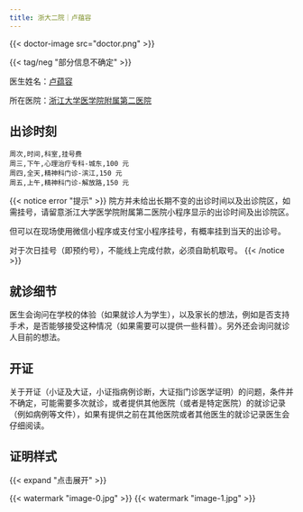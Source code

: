 ```yaml
---
title: 浙大二院｜卢蕴容
---
```


{{< doctor-image src="doctor.png" >}}

{{< tag/neg "部分信息不确定" >}}

医生姓名：[卢蕴容](https://app2.z2ehospital.com/html/doc/?docId=594a4d31e4b0649769808382)

所在医院：[浙江大学医学院附属第二医院](https://surl.amap.com/1jRHVEw96Ul)

## 出诊时刻

```csv
周次,时间,科室,挂号费
周三,下午,心理治疗专科-城东,100 元
周四,全天,精神科门诊-滨江,150 元
周五,上午,精神科门诊-解放路,150 元
```

{{< notice error "提示" >}}
院方并未给出长期不变的出诊时间以及出诊院区，如需挂号，请留意浙江大学医学院附属第二医院小程序显示的出诊时间及出诊院区。

但可以在现场使用微信小程序或支付宝小程序挂号，有概率挂到当天的出诊号。

对于次日挂号（即预约号），不能线上完成付款，必须自助机取号。
{{< /notice >}}

## 就诊细节

医生会询问在学校的体验（如果就诊人为学生），以及家长的想法，例如是否支持手术，是否能够接受这种情况（如果需要可以提供一些科普）。另外还会询问就诊人目前的想法。

## 开证

关于开证（小证及大证，小证指病例诊断，大证指门诊医学证明）的问题，条件并不确定，可能需要多次就诊，或者提供其他医院（或者是特定医院）的就诊记录（例如病例等文件），如果有提供之前在其他医院或者其他医生的就诊记录医生会仔细阅读。

## 证明样式

{{< expand "点击展开" >}}

{{< watermark "image-0.jpg" >}}
{{< watermark "image-1.jpg" >}}
